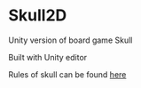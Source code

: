 # Skull2D

Unity version of board game Skull

Built with Unity editor

Rules of skull can be found [here](https://www.ultraboardgames.com/skull-and-roses/game-rules.php)
